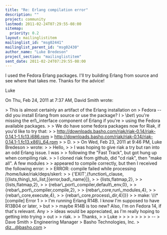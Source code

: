 ```yaml
---
title: "Re: Erlang compilation error"
description: ""
project: community
lastmod: 2011-02-24T07:29:55-08:00
sitemap:
  priority: 0.2
layout: mailinglistitem
mailinglist_id: "msg02441"
mailinglist_parent_id: "msg02430"
author_name: "Luke Bredeson"
project_section: "mailinglistitem"
sent_date: 2011-02-24T07:29:55-08:00
---
```



I used the Fedora Erlang packages. I'll try building Erlang from source and
see where that takes me. Thanks for the advice!

Luke

On Thu, Feb 24, 2011 at 7:37 AM, David Smith  wrote:

&gt; This is almost certainly an artifact of the Erlang installation on
&gt; Fedora -- did you install Erlang from source or use the package? I
&gt; \\_bet\\_ you're missing the erl\\_interface component of Erlang if you're
&gt; using the Fedora available packages.
&gt;
&gt; We do have some fedora packages now for Riak, if you'd like to try that:
&gt;
&gt; http://downloads.basho.com/riak/riak-0.14/riak-0.14.1-1.fc13.i686.rpm
&gt; http://downloads.basho.com/riak/riak-0.14/riak-0.14.1-1.fc13.x86\\_64.rpm
&gt;
&gt; D.
&gt;
&gt; On Wed, Feb 23, 2011 at 9:46 PM, Luke Bredeson 
&gt; wrote:
&gt; &gt; Hello,
&gt; &gt; I was hoping to give riak a try but ran into an odd Erlang issue. I was
&gt; &gt; following the "Fast Track", but got hung up when compiling riak.
&gt; &gt; I cloned riak from github, did "cd riak", then "make all". A few modules
&gt; &gt; appeared to compile correctly, but then I received the following error:
&gt; &gt; ERROR: compile failed while processing /home/luke/riak/deps/skerl:
&gt; &gt; {'EXIT',{function\\_clause,[{lists,thing\\_to\\_list,[{error,bad\\_name}]},
&gt; &gt; {lists,flatmap,2},
&gt; &gt; {lists,flatmap,2},
&gt; &gt; {rebar\\_port\\_compiler,default\\_env,0},
&gt; &gt; {rebar\\_port\\_compiler,compile,2},
&gt; &gt; {rebar\\_core,run\\_modules,4},
&gt; &gt; {rebar\\_core,execute,4},
&gt; &gt; {rebar\\_core,process\\_dir,4}]}}
&gt; &gt; make: \\*\\*\\* [compile] Error 1
&gt; &gt; I'm running Erlang R14B. I know I'm supposed to have R13B04 or later,
&gt; but
&gt; &gt; maybe R14B is too new? Also, I'm on Fedora 14, if that's relevant. Any
&gt; &gt; ideas would be appreciated, as I'm really hoping to getting into trying
&gt; out
&gt; &gt; riak.
&gt; &gt; Thanks,
&gt; &gt; Luke
&gt; &gt;
&gt; &gt;
&gt;
&gt;
&gt;
&gt; --
&gt; Dave Smith
&gt; Engineering Manager
&gt; Basho Technologies, Inc.
&gt; diz...@basho.com
&gt;
